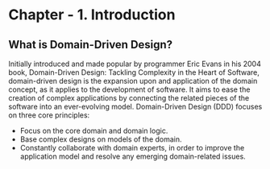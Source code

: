 # Chapter - 1. Introduction

## What is Domain-Driven Design?

Initially introduced and made popular by programmer Eric Evans in his 2004 book, Domain-Driven Design: Tackling Complexity in the Heart of Software, domain-driven design is the expansion upon and application of the domain concept, as it applies to the development of software. It aims to ease the creation of complex applications by connecting the related pieces of the software into an ever-evolving model. Domain-Driven Design \(DDD\) focuses on three core principles:

* Focus on the core domain and domain logic.
* Base complex designs on models of the domain.
* Constantly collaborate with domain experts, in order to improve the application model and resolve any emerging domain-related issues.



